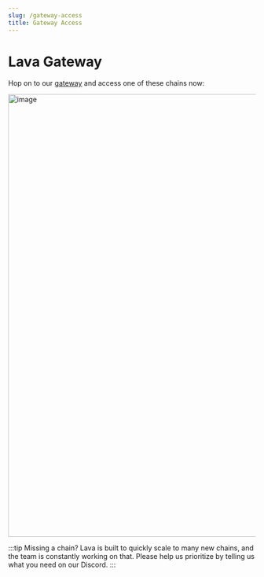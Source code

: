 ```yaml
---
slug: /gateway-access
title: Gateway Access
---
```

# Lava Gateway

Hop on to our [gateway](https://gateway.lavanet.xyz/login) and access one of these chains now:

<img width="901" alt="image" src="https://user-images.githubusercontent.com/2770565/218552994-d78dc638-832e-4cb4-be31-739e9b80b2a9.png">

:::tip Missing a chain?
Lava is built to quickly scale to many new chains, and the team is constantly working on that. Please help us prioritize by telling us what you need on our Discord.
:::
